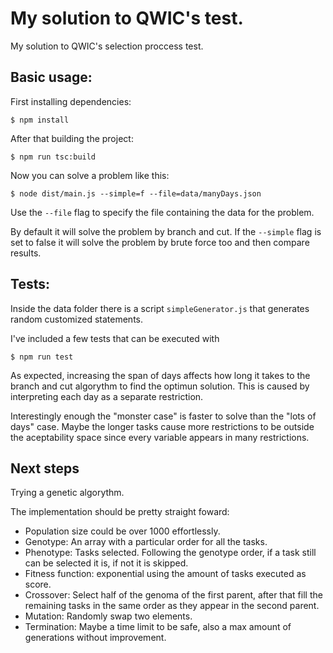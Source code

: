# My solution to QWIC's test.

My solution to QWIC's selection proccess test.

## Basic usage:

First installing dependencies:

`$ npm install`

After that building the project:

`$ npm run tsc:build`

Now you can solve a problem like this:

`$ node dist/main.js --simple=f --file=data/manyDays.json`

Use the `--file` flag to specify the file containing the data for the problem.

By default it will solve the problem by branch and cut. If the `--simple` flag is set to false it will solve the problem by brute force too and then compare results.



## Tests:

Inside the data folder there is a script `simpleGenerator.js` that generates random customized statements.

I've included a few tests that can be executed with 

`$ npm run test`

As expected, increasing the span of days affects how long it takes to the branch and cut algorythm to find the optimun solution. This is caused by interpreting each day as a separate restriction.

Interestingly enough the "monster case" is faster to solve than the "lots of days" case. Maybe the longer tasks cause more restrictions to be outside the aceptability space since every variable appears in many restrictions. 


## Next steps

Trying a genetic algorythm. 

The implementation should be pretty straight foward:
  - Population size could be over 1000 effortlessly.
  - Genotype: An array with a particular order for all the tasks.
  - Phenotype: Tasks selected. Following the genotype order, if a task still can be selected it is, if not it is skipped.
  - Fitness function: exponential using the amount of tasks executed as score.
  - Crossover: Select half of the genoma of the first parent, after that fill the remaining tasks in the same order as they appear in the second parent.
  - Mutation: Randomly swap two elements.
  - Termination: Maybe a time limit to be safe, also a max amount of generations without improvement.